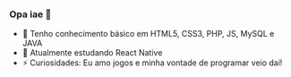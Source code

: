 ### Opa iae 👋

- 🌱 Tenho conhecimento básico em HTML5, CSS3, PHP, JS, MySQL e JAVA
- 🤔 Atualmente estudando React Native
- ⚡ Curiosidades: Eu amo jogos e minha vontade de programar veio daí!
